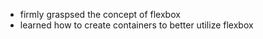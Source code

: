 - firmly graspsed the concept of flexbox
- learned how to create containers to better utilize flexbox
